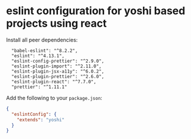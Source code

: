 # eslint configuration for yoshi based projects using react

Install all peer dependencies:

```
  "babel-eslint": "^8.2.2",
  "eslint": "^4.13.1",
  "eslint-config-prettier": "^2.9.0",
  "eslint-plugin-import": "^2.11.0",
  "eslint-plugin-jsx-a11y": "^6.0.2",
  "eslint-plugin-prettier": "^2.6.0",
  "eslint-plugin-react": "^7.7.0",
  "prettier": "^1.11.1"
```

Add the following to your `package.json`:

```json
{
  "eslintConfig": {
    "extends": "yoshi"
  }
}
```
